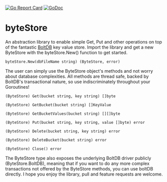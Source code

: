 [![Go Report Card](https://goreportcard.com/badge/github.com/Charlesworth/byteStore)](https://goreportcard.com/report/github.com/Charlesworth/byteStore)
[![GoDoc](https://godoc.org/github.com/Charlesworth/byteStore?status.svg)](https://godoc.org/github.com/Charlesworth/byteStore)
# byteStore
An abstraction library to enable simple Get, Put and other operations on top of the fantastic [BoltDB](github.com/boltdb/bolt) key value store. Import the library and get a new ByteStore with the byteStore.New() function to get started.

    byteStore.New(dbFileName string) (ByteStore, error)

The user can simply use the ByteStore object's methods and not worry about database complexities. All methods are thread safe, backed by BoltDB's transactional nature, so use indiscriminately throughout your Goroutines!

    (ByteStore) Get(bucket string, key string) []byte

    (ByteStore) GetBucket(bucket string) []KeyValue

    (ByteStore) GetBucketValues(bucket string) [][]byte

    (ByteStore) Put(bucket string, key string, value []byte) error

    (ByteStore) Delete(bucket string, key string) error

    (ByteStore) DeleteBucket(bucket string) error

    (ByteStore) Close() error

The ByteStore type also exposes the underlying BoltDB driver publicly (ByteStore.BoltDB), meaning that if you want to do any more complex transactions not offered by the ByteStore methods, you can use boltDB directly. I hope you enjoy the library, pull and feature requests are welcome.
